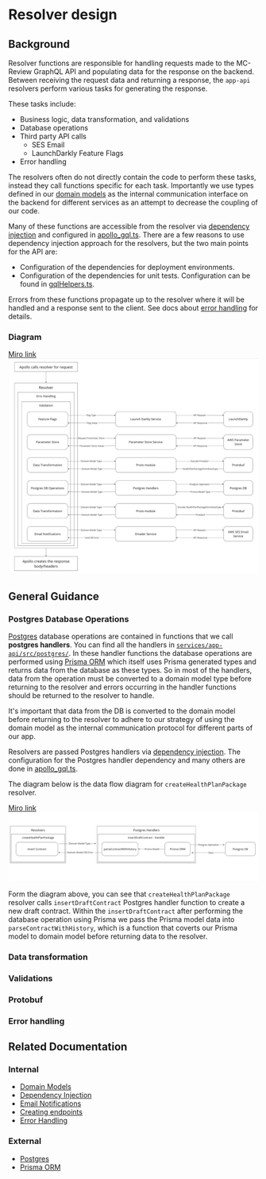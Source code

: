 # Resolver design

## Background
Resolver functions are responsible for handling requests made to the MC-Review GraphQL API and populating data for the response on the backend. Between receiving the request data and returning a response, the `app-api` resolvers perform various tasks for generating the response.

These tasks include:
- Business logic, data transformation, and validations
- Database operations
- Third party API calls
   - SES Email
   - LaunchDarkly Feature Flags
- Error handling

The resolvers often do not directly contain the code to perform these tasks, instead they call functions specific for each task. Importantly we use types defined in our [domain models](design-patterns.md#domain-models) as the internal communication interface on the backend for different services as an attempt to decrease the coupling of our code.

Many of these functions are accessible from the resolver via [dependency injection](design-patterns.md#dependency-injection) and configured in [apollo_gql.ts](../../services/app-api/src/handlers). There are a few reasons to use dependency injection approach for the resolvers, but the two main points for the API are:
- Configuration of the dependencies for deployment environments.
- Configuration of the dependencies for unit tests. Configuration can be found in [gqlHelpers.ts](../../services/app-api/src/testHelpers/gqlHelpers.ts).


Errors from these functions propagate up to the resolver where it will be handled and a response sent to the client. See docs about [error handling](error-handling.md) for details.

### Diagram
[Miro link](https://miro.com/app/board/o9J_lS5oLDk=/?moveToWidget=3458764573512051070&cot=14)
![resolver-design-diagram](../../.images/resolver-design-diagram.png)

## General Guidance
### Postgres Database Operations
[Postgres](https://www.postgresql.org/docs/) database operations are contained in functions that we call **postgres handlers**. You can find all the handlers in [`services/app-api/src/postgres/`](../../services/app-api/src/postgres). In these handler functions the database operations are performed using [Prisma ORM](https://www.prisma.io/docs/orm) which itself uses Prisma generated types and returns data from the database as these types. So in most of the handlers, data from the operation must be converted to a domain model type before returning to the resolver and errors occurring in the handler functions should be returned to the resolver to handle.

It's important that data from the DB is converted to the domain model before returning to the resolver to adhere to our strategy of using the domain model as the internal communication protocol for different parts of our app. 

Resolvers are passed Postgres handlers via [dependency injection](design-patterns.md#dependency-injection). The configuration for the Postgres handler dependency and many others are done in [apollo_gql.ts](../../services/app-api/src/handlers).

The diagram below is the data flow diagram for `createHealthPlanPackage` resolver.

[Miro link](https://miro.com/app/board/o9J_lS5oLDk=/?moveToWidget=3458764573517610448&cot=14)
![createHealthPlanPackage-diagram](../../.images/createHealthPlanPackage-diagram.png)

Form the diagram above, you can see that `createHealthPlanPackage` resolver calls `insertDraftContract` Postgres handler function to create a new draft contract. Within the `insertDraftContract` after performing the database operation using Prisma we pass the Prisma model data into `parseContractWithHistory`, which is a function that coverts our Prisma model to domain model before returning data to the resolver.

### Data transformation
### Validations
### Protobuf
### Error handling

## Related Documentation
### Internal
- [Domain Models](design-patterns.md#domain-models)
- [Dependency Injection](design-patterns.md#dependency-injection)
- [Email Notifications](email-notifications.md)
- [Creating endpoints](creating-and-testing-endpoints.md)
- [Error Handling](error-handling.md)
### External
- [Postgres](https://www.postgresql.org/docs/)
- [Prisma ORM](https://www.prisma.io/docs/orm)
